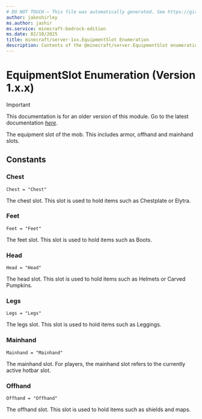 ```yaml
---
# DO NOT TOUCH — This file was automatically generated. See https://github.com/mojang/minecraftapidocsgenerator to modify descriptions, examples, etc.
author: jakeshirley
ms.author: jashir
ms.service: minecraft-bedrock-edition
ms.date: 02/10/2025
title: minecraft/server-1xx.EquipmentSlot Enumeration
description: Contents of the @minecraft/server.EquipmentSlot enumeration (Version 1.x.x).
---
```

# EquipmentSlot Enumeration (Version 1.x.x)

> [!IMPORTANT]
> This documentation is for an older version of this module. Go to the latest documentation [*here*](../../../scriptapi/minecraft/server/EquipmentSlot.md).

The equipment slot of the mob. This includes armor, offhand and mainhand slots.

## Constants
### **Chest**
`Chest = "Chest"`

The chest slot. This slot is used to hold items such as Chestplate or Elytra.
### **Feet**
`Feet = "Feet"`

The feet slot. This slot is used to hold items such as Boots.
### **Head**
`Head = "Head"`

The head slot. This slot is used to hold items such as Helmets or Carved Pumpkins.
### **Legs**
`Legs = "Legs"`

The legs slot. This slot is used to hold items such as Leggings.
### **Mainhand**
`Mainhand = "Mainhand"`

The mainhand slot. For players, the mainhand slot refers to the currently active hotbar slot.
### **Offhand**
`Offhand = "Offhand"`

The offhand slot. This slot is used to hold items such as shields and maps.
